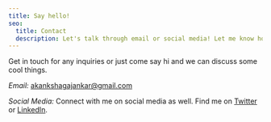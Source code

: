 ```yaml
---
title: Say hello!
seo:
  title: Contact
  description: Let's talk through email or social media! Let me know how I can help.
---
```


Get in touch for any inquiries or just come say hi and we can discuss some cool things.

_Email:_  [akankshagajankar@gmail.com](mailto:akankshagajankar@gmail.com)

_Social Media:_
Connect with me on social media as well. Find me on [Twitter](https://twitter.com) or [LinkedIn](https://www.linkedin.com/).
